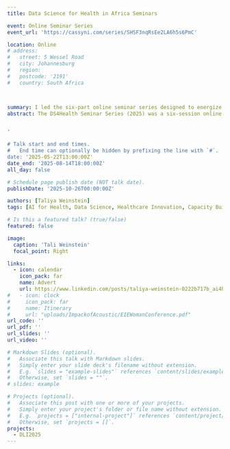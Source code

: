 ```yaml
---
title: Data Science for Health in Africa Seminars

event: Online Seminar Series 
event_url: 'https://cassyni.com/series/SHSF3nqRsEe2LA6h5s6PmC'

location: Online
# address:
#   street: 5 Wessel Road 
#   city: Johannesburg
#   region: 
#   postcode: '2191'
#   country: South Africa 



summary: I led the six-part online seminar series designed to energize and connect participants ahead of the Data Science for Health Workshop at the Deep Learning Indaba 2025. The series equipped attendees with the context, ideas, and community needed to get the most out of the in-person event in Kigali.
abstract: The DS4Health Seminar Series (2025) was a six-session online precursor to the 21 August workshop at the Deep Learning Indaba. Spanning from 22 May through 14 August, the series features curated talks and interactive discussions with leading voices in African health data science, covering themes such as machine-learning for diagnostics, neuroAI,sensor development and deployment in low-resource settings. Each three-weekly session brought together practitioners and researchers to deepen their knowledge, sharpen their questions, and build peer networks ahead of the in-person event. As Programming Chair, I organised the seminars, hosted and facilitated the live Q&A. Participants who attended 60% of the sessions earned a certificate of participation, and the most thoughtful question submitted across the series will received a prize to honour the spirit of inquiry, innovation, and African-led impact at the heart of DS4Health.


'

# Talk start and end times.
#   End time can optionally be hidden by prefixing the line with `#`.
date: '2025-05-22T13:00:00Z'
date_end: '2025-08-14T18:00:00Z'
all_day: false

# Schedule page publish date (NOT talk date).
publishDate: '2025-10-26T00:00:00Z'

authors: [Taliya Weinstein]
tags: [AI for Health, Data Science, Healthcare Innovation, Capacity Building, Community Engagement, African Research, Leadership, Seminar Series, Event Hosting]

# Is this a featured talk? (true/false)
featured: false

image:
  caption: 'Tali Weinstein'
  focal_point: Right

links:
  - icon: calendar
    icon_pack: far
    name: Advert
    url: https://www.linkedin.com/posts/taliya-weinstein-0222b717b_ai4health-deeplearningindaba-dshealthcare-activity-7329983429238853632-pMVj?utm_source=share&utm_medium=member_desktop&rcm=ACoAACqUsloBag9mXbm5f-mMxS0riu1t-_Z_M0c
#   - icon: clock
#     icon_pack: far
#     name: Itinerary
#     url: "uploads/ImpackofAcoustic/EIEWomanConference.pdf"
url_code: ''
url_pdf: ''
url_slides: ''
url_video: ''

# Markdown Slides (optional).
#   Associate this talk with Markdown slides.
#   Simply enter your slide deck's filename without extension.
#   E.g. `slides = "example-slides"` references `content/slides/example-slides.md`.
#   Otherwise, set `slides = ""`.
# slides: example

# Projects (optional).
#   Associate this post with one or more of your projects.
#   Simply enter your project's folder or file name without extension.
#   E.g. `projects = ["internal-project"]` references `content/project/deep-learning/index.md`.
#   Otherwise, set `projects = []`.
projects:
  - DLI2025
---
```

